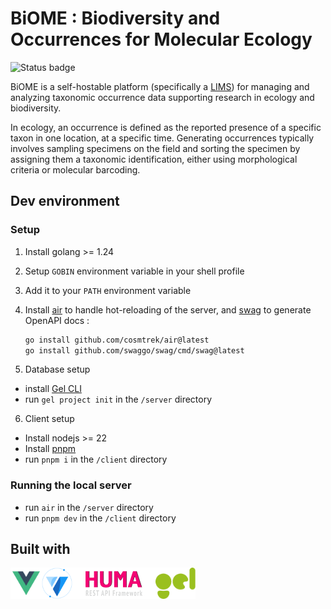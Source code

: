 # BiOME : Biodiversity and Occurrences for Molecular Ecology

![Status badge](https://img.shields.io/badge/status-in%20development-orange)


BiOME is a self-hostable platform (specifically a [LIMS](https://en.wikipedia.org/wiki/Laboratory_information_management_system)) for managing and analyzing taxonomic occurrence data supporting research in ecology and biodiversity.

In ecology, an occurrence is defined as the reported presence of a specific taxon in one location, at a specific time. Generating occurrences typically involves sampling specimens on the field and sorting the specimen by assigning them a taxonomic identification, either using morphological criteria or molecular barcoding.

## Dev environment

### Setup

1. Install golang >= 1.24
2. Setup `GOBIN` environment variable in your shell profile
3. Add it to your `PATH` environment variable
4. Install [air](github.com/cosmtrek/air@latest) to handle hot-reloading of the server, and [swag](github.com/swaggo/swag/cmd/swag@latest) to generate OpenAPI docs :

   ```bash
   go install github.com/cosmtrek/air@latest
   go install github.com/swaggo/swag/cmd/swag@latest
   ```
5. Database setup
  - install [Gel CLI](https://docs.geldata.com/reference/cli)
  - run `gel project init` in the `/server` directory

6. Client setup
- Install nodejs >= 22
- Install [pnpm](https://pnpm.io/installation)
- run `pnpm i` in the `/client` directory

### Running the local server

- run `air` in the `/server` directory
- run `pnpm dev` in the `/client` directory

## Built with

<div style="display:flex">
<a href="https://vuejs.org/">
<img src="docs/assets/images/vue-js.png" height=50/>
</a>

<a href="https://vuetifyjs.com/">
<img src="docs/assets/images/vuetify.png" height=50/>
</a>


<a href="https://huma.rocks/">
<img src="docs/assets/images/huma.png" height=50/>
</a>

<a href="https://www.geldata.com/">
<img src="docs/assets/images/gel.svg" height=50/>
</a>


</div>